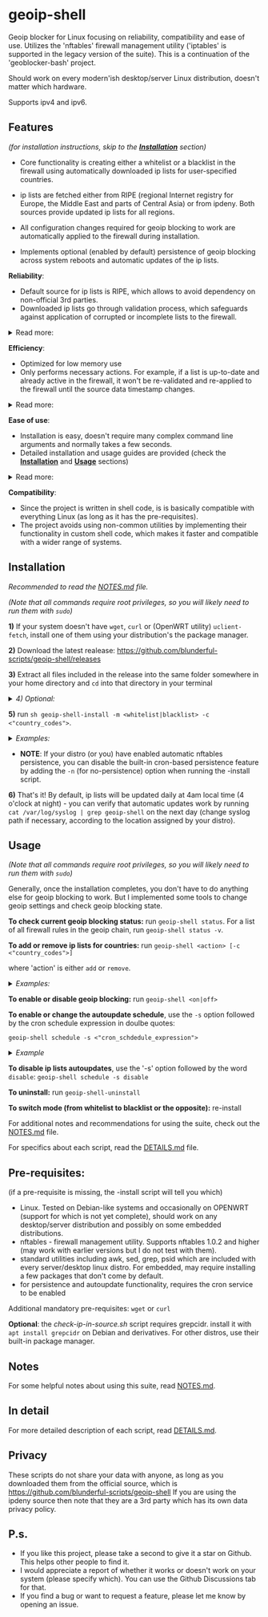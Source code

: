 # geoip-shell
Geoip blocker for Linux focusing on reliability, compatibility and ease of use. Utilizes the 'nftables' firewall management utility ('iptables' is supported in the legacy version of the suite). This is a continuation of the 'geoblocker-bash' project.

Should work on every modern'ish desktop/server Linux distribution, doesn't matter which hardware.

Supports ipv4 and ipv6.

## Features
_(for installation instructions, skip to the [**Installation**](#Installation) section)_

* Core functionality is creating either a whitelist or a blacklist in the firewall using automatically downloaded ip lists for user-specified countries.

* ip lists are fetched either from RIPE (regional Internet registry for Europe, the Middle East and parts of Central Asia) or from ipdeny. Both sources provide updated ip lists for all regions.

* All configuration changes required for geoip blocking to work are automatically applied to the firewall during installation.

* Implements optional (enabled by default) persistence of geoip blocking across system reboots and automatic updates of the ip lists.

**Reliability**:
- Default source for ip lists is RIPE, which allows to avoid dependency on non-official 3rd parties.
- Downloaded ip lists go through validation process, which safeguards against application of corrupted or incomplete lists to the firewall.

<details> <summary>Read more:</summary>

- All scripts perform extensive error detection and handling, so if something goes wrong, chances for bad consequences are low.
- Automatic backup of the firewall state (optional, enabled by default).
</details>

**Efficiency**:
- Optimized for low memory use
- Only performs necessary actions. For example, if a list is up-to-date and already active in the firewall, it won't be re-validated and re-applied to the firewall until the source data timestamp changes.

<details><summary>Read more:</summary>

- Creating and updating ip sets is done efficiently, so normally it takes less than a second for a very large list (depending on the CPU).
- List parsing and validation are implemented through efficient regex processing which is very quick even on slow embedded CPU's.
- Scripts are only active for a short time when invoked either directly by the user or by a cron job.

</details>

**Ease of use**:
- Installation is easy, doesn't require many complex command line arguments and normally takes a few seconds.
- Detailed installation and usage guides are provided (check the [**Installation**](#Installation) and [**Usage**](#Usage) sections)

<details><summary>Read more:</summary>

- Comes with an *uninstall script which completely removes the suite and geoip firewall rules. No restart is required.
- Sane settings are applied during installation by default, but also lots of command-line options for advanced users or for special corner cases.
- Pre-installation, provides a utility _(check-ip-in-source.sh)_ to check whether specific ip addresses you might want to blacklist or whitelist are indeed included in the list fetched from the source (RIPE or ipdeny).
- Post-installation, provides a utility (symlinked to _'geoip-shell'_) for the user to manage and change geoip config (adding or removing country codes, changing the cron schedule etc).
- Post-installation, provides a command _('geoip-shell status')_ to check geoip blocking status, which also reports if there are any issues.
- Lots of comments in the code, in case you want to change something in it or learn how the scripts are working.
- Most scripts display detailed 'usage' info when executed with the '-h' option.
- In case of an error or invalid user input, provides useful error messages to help with troubleshooting.
</details>

**Compatibility**:
- Since the project is written in shell code, is is basically compatible with everything Linux (as long as it has the pre-requisites).
- The project avoids using non-common utilities by implementing their functionality in custom shell code, which makes it faster and compatible with a wider range of systems.
</details>

## **Installation**

_Recommended to read the [NOTES.md](/NOTES.md) file._

_(Note that all commands require root privileges, so you will likely need to run them with `sudo`)_

**1)** If your system doesn't have `wget`, `curl` or (OpenWRT utility) `uclient-fetch`, install one of them using your distribution's the package manager.

**2)** Download the latest realease: https://github.com/blunderful-scripts/geoip-shell/releases

**3)** Extract all files included in the release into the same folder somewhere in your home directory and `cd` into that directory in your terminal

_<details><summary>4) Optional:</summary>_

- If intended use is whitelist and you want to install geoip-shell on a remote machine, you can run the `check-ip-in-source.sh` script before Installation to make sure that your public ip addresses are included in the fetched ip list.

_Example: (for US):_ `sh check-ip-in-source.sh -c US -i "8.8.8.8 8.8.4.4"` _(if checking multiple ip addresses, use double quotes)_

- If intended use is blacklist and you know in advance some of the ip addresses you want to block, you can use the check-ip-in-source.sh script to verify that those ip addresses are included in the fetched ip list. The syntax is the same as above.

**Note**: check-ip-in-source.sh has an additional pre-requisite: grepcidr. Install it with your distro's package manager.

</details>

**5)** run `sh geoip-shell-install -m <whitelist|blacklist> -c <"country_codes">`.
_<details><summary>Examples:</summary>_

- example (whitelist Germany and block all other countries): `sh geoip-shell-install -m whitelist -c DE`
- example (blacklist Germany and Netherlands and allow all other countries): `sh geoip-shell-install -m blacklist -c "DE NL"`

(if specifying multiple countries, use double quotes)
</details>

- **NOTE**: If your distro (or you) have enabled automatic nftables persistence, you can disable the built-in cron-based persistence feature by adding the `-n` (for no-persistence) option when running the -install script.

**6)** That's it! By default, ip lists will be updated daily at 4am local time (4 o'clock at night) - you can verify that automatic updates work by running `cat /var/log/syslog | grep geoip-shell` on the next day (change syslog path if necessary, according to the location assigned by your distro).

## **Usage**
_(Note that all commands require root privileges, so you will likely need to run them with `sudo`)_

Generally, once the installation completes, you don't have to do anything else for geoip blocking to work. But I implemented some tools to change geoip settings and check geoip blocking state.

**To check current geoip blocking status:** run `geoip-shell status`. For a list of all firewall rules in the geoip chain, run `geoip-shell status -v`.

**To add or remove ip lists for countries:** run `geoip-shell <action> [-c <"country_codes">]`

where 'action' is either `add` or `remove`.

_<details><summary>Examples:</summary>_
- example (to add ip lists for Germany and Netherlands): `geoip-shell add -c "DE NL"`
- example (to remove the ip list for Germany): `geoip-shell remove -c DE`
</details>

**To enable or disable geoip blocking:** run `geoip-shell <on|off>`

**To enable or change the autoupdate schedule**, use the `-s` option followed by the cron schedule expression in doulbe quotes:

`geoip-shell schedule -s <"cron_schdedule_expression">`

_<details><summary>Example</summary>_

`geoip-shell schedule -s "1 4 * * *"`

</details>

**To disable ip lists autoupdates**, use the '-s' option followed by the word `disable`: `geoip-shell schedule -s disable`

**To uninstall:** run `geoip-shell-uninstall`

**To switch mode (from whitelist to blacklist or the opposite):** re-install

For additional notes and recommendations for using the suite, check out the [NOTES.md](/NOTES.md) file.

For specifics about each script, read the [DETAILS.md](/DETAILS.md) file.

## **Pre-requisites**:
(if a pre-requisite is missing, the -install script will tell you which)
- Linux. Tested on Debian-like systems and occasionally on OPENWRT (support for which is not yet complete), should work on any desktop/server distribution and possibly on some embedded distributions.
- nftables - firewall management utility. Supports nftables 1.0.2 and higher (may work with earlier versions but I do not test with them).
- standard utilities including awk, sed, grep, psid which are included with every server/desktop linux distro. For embedded, may require installing a few packages that don't come by default.
- for persistence and autoupdate functionality, requires the cron service to be enabled

Additional mandatory pre-requisites: `wget` or `curl`

**Optional**: the _check-ip-in-source.sh_ script requires grepcidr. install it with `apt install grepcidr` on Debian and derivatives. For other distros, use their built-in package manager.

## **Notes**
For some helpful notes about using this suite, read [NOTES.md](/NOTES.md).

## **In detail**
For more detailed description of each script, read [DETAILS.md](/DETAILS.md).

## **Privacy**
These scripts do not share your data with anyone, as long as you downloaded them from the official source, which is
https://github.com/blunderful-scripts/geoip-shell
If you are using the ipdeny source then note that they are a 3rd party which has its own data privacy policy.

## **P.s.**

- If you like this project, please take a second to give it a star on Github. This helps other people to find it.
- I would appreciate a report of whether it works or doesn't work on your system (please specify which). You can use the Github Discussions tab for that.
- If you find a bug or want to request a feature, please let me know by opening an issue.
